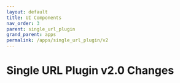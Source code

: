 ```yaml
---
layout: default
title: UI Components
nav_order: 3
parent: single_url_plugin
grand_parent: apps
permalink: /apps/single_url_plugin/v2
---
```


# Single URL Plugin v2.0 Changes